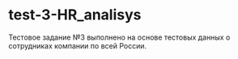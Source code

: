 # test-3-HR_analisys
Тестовое задание №3 выполнено на основе тестовых данных о сотрудниках компании по всей России.
